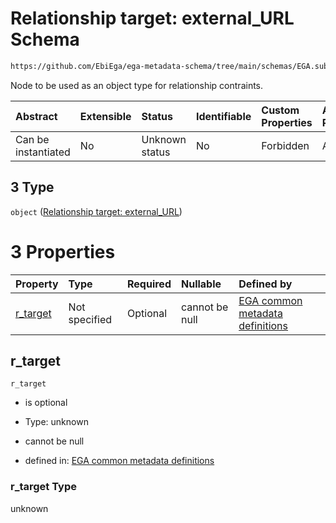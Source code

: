 # Relationship target: external\_URL Schema

```txt
https://github.com/EbiEga/ega-metadata-schema/tree/main/schemas/EGA.submission.json#/properties/submission_relationships/items/allOf/1/anyOf/1/allOf/1/anyOf/3
```

Node to be used as an object type for relationship contraints.

| Abstract            | Extensible | Status         | Identifiable | Custom Properties | Additional Properties | Access Restrictions | Defined In                                                                           |
| :------------------ | :--------- | :------------- | :----------- | :---------------- | :-------------------- | :------------------ | :----------------------------------------------------------------------------------- |
| Can be instantiated | No         | Unknown status | No           | Forbidden         | Allowed               | none                | [EGA.submission.json\*](../../../schemas/EGA.submission.json "open original schema") |

## 3 Type

`object` ([Relationship target: external\_URL](ega-12-definitions-relationship-target-external_url.md))

# 3 Properties

| Property               | Type          | Required | Nullable       | Defined by                                                                                                                                                                                                                                                         |
| :--------------------- | :------------ | :------- | :------------- | :----------------------------------------------------------------------------------------------------------------------------------------------------------------------------------------------------------------------------------------------------------------- |
| [r\_target](#r_target) | Not specified | Optional | cannot be null | [EGA common metadata definitions](ega-12-definitions-relationship-target-external_url-properties-r_target.md "https://github.com/EbiEga/ega-metadata-schema/tree/main/schemas/EGA.common-definitions.json#/definitions/r-target-external_URL/properties/r_target") |

## r\_target



`r_target`

*   is optional

*   Type: unknown

*   cannot be null

*   defined in: [EGA common metadata definitions](ega-12-definitions-relationship-target-external_url-properties-r_target.md "https://github.com/EbiEga/ega-metadata-schema/tree/main/schemas/EGA.common-definitions.json#/definitions/r-target-external_URL/properties/r_target")

### r\_target Type

unknown

